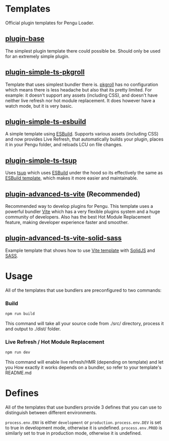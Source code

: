 # Templates
Official plugin templates for Pengu Loader.

## [plugin-base](plugin-base)
The simplest plugin template there could possible be.
Should only be used for an extremely simple plugin.

## [plugin-simple-ts-pkgroll](plugin-simple-ts-pkgroll)
Template that uses simplest bundler there is. [pkgroll](https://github.com/privatenumber/pkgroll) has no configuration which means there is less headache but also that its pretty limited.
For example: it doesn't support any assets (including CSS), and doesn't have neither live refresh nor hot module replacement.
It does however have a watch mode, but it is very basic. 

## [plugin-simple-ts-esbuild](plugin-simple-ts-esbuild)
A simple template using [ESBuild](https://esbuild.github.io/). Supports various assets (including CSS) and now provides Live Refresh, that automatically builds your plugin, places it in your Pengu folder, and reloads LCU on file changes.

## [plugin-simple-ts-tsup](plugin-simple-ts-tsup)
Uses [tsup](https://tsup.egoist.dev) which uses [ESBuild](https://esbuild.github.io/) under the hood so its effectively the same as [ESBuild template](#plugin-simple-ts-esbuild), which makes it more easier and maintainable.

## [plugin-advanced-ts-vite](plugin-advanced-ts-vite) (Recommended)
Recommended way to develop plugins for Pengu.
This template uses a powerful bundler [Vite](https://vitejs.dev/) which has a very flexible plugins system and a huge community of developers.
Also has the best Hot Module Replacement feature, making developer experience faster and smoother.

## [plugin-advanced-ts-vite-solid-sass](plugin-advanced-ts-vite-solid-sass)
Example template that shows how to use [Vite template](#plugin-advanced-ts-vite) with [SolidJS](https://solidjs.com/) and [SASS](https://sass-lang.com/).


# Usage
All of the templates that use bundlers are preconfigured to two commands:

### Build
```bash
npm run build
```
This command will take all your source code from ./src/ directory, process it and output to ./dist/ folder.

### Live Refresh / Hot Module Replacement
```bash
npm run dev
```
This command will enable live refresh/HMR (depending on template) and let you 
How exactly it works depends on a bundler, so refer to your template's README.md

# Defines
All of the templates that use bundlers provide 3 defines that you can use to distinguish between different environments.

`process.env.ENV` is either `development` or `production`.
`process.env.DEV` is set to true in development mode, otherwise it is undefined.
`process.env.PROD` is similarly set to true in production mode, otherwise it is undefined.
